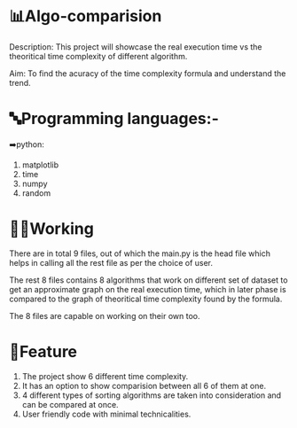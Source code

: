 # 📊Algo-comparision
Description: This project will showcase the real execution time vs the theoritical time complexity of different algorithm. 

Aim: To find the acuracy of the time complexity formula and understand the trend.

# 🔤Programming languages:-
➡️python:
1. matplotlib
2. time
3. numpy
4. random

# 🧑‍💻Working
There are in total 9 files, out of which the main.py is the head file which helps in calling all the rest file as per the choice of user.

The rest 8 files contains 8 algorithms that work on different set of dataset to get an approximate graph on the real execution time, which in later phase is compared to the graph of theoritical time complexity found by the formula.

The 8 files are capable on working on their own too.

# 🌟Feature
1. The project show 6 different time complexity.
2. It has an option to show comparision between all 6 of them at one.
3. 4 different types of sorting algorithms are taken into consideration and can be compared at once.
4. User friendly code with minimal technicalities.
